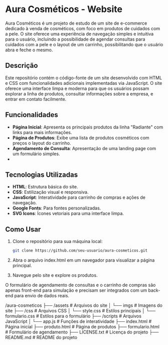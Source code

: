 # Aura Cosméticos - Website

Aura Cosméticos é um projeto de estudo de um site de e-commerce dedicado à venda de cosméticos, com foco em produtos de cuidados com a pele. O site oferece uma experiência de navegação simples e intuitiva para o usuário, incluindo a possibilidade de agendar consultas para cuidados com a pele e o layout de um carrinho, possibilitando que o usuário abra e feche o mesmo.

## Descrição

Este repositório contém o código-fonte de um site desenvolvido com HTML e CSS com funcionalidades adicionais implementadas via JavaScript. O site oferece uma interface limpa e moderna para que os usuários possam explorar a linha de produtos, consultar informações sobre a empresa, e entrar em contato facilmente.

## Funcionalidades

- **Página Inicial**: Apresenta os principais produtos da linha "Radiante" com links para mais informações.
- **Página de Produtos**: Exibe uma lista de produtos cosméticos com preços o layout do carrinho.
- **Agendamento de Consulta**: Apresentação de uma landing page com um formulário simples.
- 
## Tecnologias Utilizadas

- **HTML**: Estrutura básica do site.
- **CSS**: Estilização visual e responsiva.
- **JavaScript**: Interatividade para carrinho de compras e ações de navegação.
- **Google Fonts**: Para fontes personalizadas.
- **SVG Icons**: Ícones vetoriais para uma interface limpa.



## Como Usar

1. Clone o repositório para sua máquina local:

   ```bash
   git clone https://github.com/seu-usuario/aura-cosmeticos.git
   
2. Abra o arquivo index.html em um navegador para visualizar a página principal.

3. Navegue pelo site e explore os produtos.

O formulário de agendamento de consultas e o carrinho de compras são apenas front-end para simulação e precisam ser integrados com um back-end para envio de dados reais.
   
/aura-cosmeticos
    ├── /assets            # Arquivos do site
    │   └── imgs           # Imagens do site
    ├── /css               # Arquivos CSS
    │   └── style.css      # Estilos principais
    │   └── formulario.css # Estilos para o formulário
    ├── /scripts           # Arquivos JavaScript
    │   └── app.js         # Funções de interatividade
    ├── index.html         # Página inicial
    ├── produto.html       # Página de produtos
    ├── formulario.html    # Formulário de agendamento
    ├── LICENSE.txt        # Licença do projeto
    ├── README.md          # README do projeto
